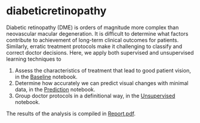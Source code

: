 # diabeticretinopathy
Diabetic retinopathy (DME) is orders of magnitude more complex than neovascular macular degeneration. It is difficult to determine what factors contribute to achievement of long-term clinical outcomes for patients. Similarly, erratic treatment protocols make it challenging to classify and correct doctor decisions. Here, we apply both supervised and unsupervised learning techniques to
1. Assess the characteristics of treatment that lead to good patient vision, in the [Baseline](https://github.com/charlieoneill11/diabeticretinopathy/blob/main/notebooks/Baseline.ipynb) notebook.
2. Determine how accurately we can predict visual changes with minimal data, in the [Prediction](https://github.com/charlieoneill11/diabeticretinopathy/blob/main/notebooks/Prediction.ipynb) notebook.
3. Group doctor protocols in a definitional way, in the [Unsupervised](https://github.com/charlieoneill11/diabeticretinopathy/blob/main/notebooks/Unsupervised.ipynb) notebook.

The results of the analysis is compiled in [Report.pdf](https://github.com/charlieoneill11/diabeticretinopathy/blob/main/Report.pdf).
